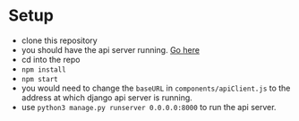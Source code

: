 # Setup
- clone this repository
- you should have the api server running. [Go here](https://github.com/RmarzooqUR/glam_api.git)
- cd into the repo
- `npm install`
- `npm start`
- you would need to change the `baseURL` in `components/apiClient.js` to the address at which django api server is running.
- use `python3 manage.py runserver 0.0.0.0:8000` to run the api server.
